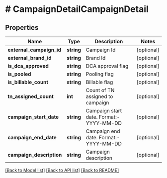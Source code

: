 # # CampaignDetailCampaignDetail

## Properties

Name | Type | Description | Notes
------------ | ------------- | ------------- | -------------
**external_campaign_id** | **string** | Campaign Id | [optional]
**external_brand_id** | **string** | Brand Id | [optional]
**is_dca_approved** | **string** | DCA approval flag | [optional]
**is_pooled** | **string** | Pooling flag | [optional]
**is_billable_count** | **string** | Billable flag | [optional]
**tn_assigned_count** | **int** | Count of TN assigned to campaign | [optional]
**campaign_start_date** | **string** | Campaign start date. Format:- YYYY-MM-DD | [optional]
**campaign_end_date** | **string** | Campaign end date. Format:- YYYY-MM-DD | [optional]
**campaign_description** | **string** | Campaign description | [optional]

[[Back to Model list]](../../README.md#models) [[Back to API list]](../../README.md#endpoints) [[Back to README]](../../README.md)
